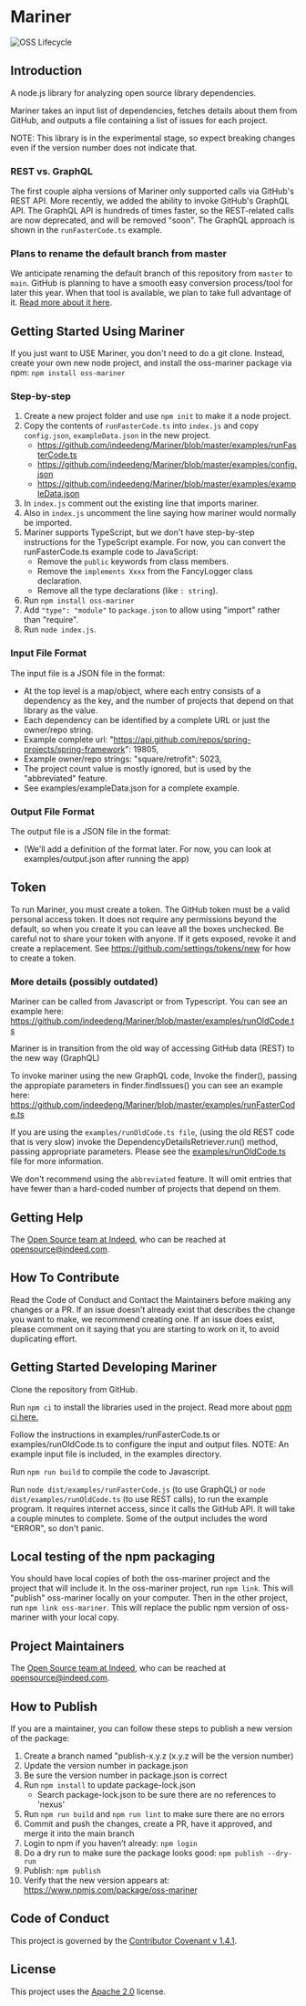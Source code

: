# Mariner

![OSS Lifecycle](https://img.shields.io/osslifecycle/indeedeng/Mariner.svg)

## Introduction

A node.js library for analyzing open source library dependencies.

Mariner takes an input list of dependencies, fetches details about them from GitHub,
and outputs a file containing a list of issues for each project.

NOTE: This library is in the experimental stage, so expect breaking changes
even if the version number does not indicate that.

### REST vs. GraphQL

The first couple alpha versions of Mariner only supported calls via GitHub's REST API. More
recently, we added the ability to invoke GitHub's GraphQL API. The GraphQL API is hundreds of
times faster, so the REST-related calls are now deprecated, and will be removed "soon". The
GraphQL approach is shown in the `runFasterCode.ts` example.

### Plans to rename the default branch from master

We anticipate renaming the default branch of this repository from `master` to `main`.
GitHub is planning to have a smooth easy conversion process/tool for later this year.
When that tool is available, we plan to take full advantage of it.
[Read more about it here](https://github.com/github/renaming/blob/main/README.md).

## Getting Started Using Mariner

If you just want to USE Mariner, you don't need to do a git clone.
Instead, create your own new node project, and install the oss-mariner package via npm:
`npm install oss-mariner`

### Step-by-step

1. Create a new project folder and use `npm init` to make it a node project.
1. Copy the contents of `runFasterCode.ts` into `index.js` and copy `config.json`, `exampleData.json`
   in the new project.
    - <https://github.com/indeedeng/Mariner/blob/master/examples/runFasterCode.ts>
    - <https://github.com/indeedeng/Mariner/blob/master/examples/config.json>
    - <https://github.com/indeedeng/Mariner/blob/master/examples/exampleData.json>
1. In `index.js` comment out the existing line that imports mariner.
1. Also in `index.js` uncomment the line saying how mariner would normally be imported.
1. Mariner supports TypeScript, but we don't have step-by-step instructions for the TypeScript example.
   For now, you can convert the runFasterCode.ts example code to JavaScript:
    - Remove the `public` keywords from class members.
    - Remove the `implements Xxxx` from the FancyLogger class declaration.
    - Remove all the type declarations (like `: string`).
1. Run `npm install oss-mariner`
1. Add `"type": "module"` to `package.json` to allow using "import" rather than "require".
1. Run `node index.js`.

### Input File Format

The input file is a JSON file in the format:

-   At the top level is a map/object, where each entry consists of a dependency as the key,
    and the number of projects that depend on that library as the value.
-   Each dependency can be identified by a complete URL or just the owner/repo string.
-   Example complete url: "https://api.github.com/repos/spring-projects/spring-framework": 19805,
-   Example owner/repo strings: "square/retrofit": 5023,
-   The project count value is mostly ignored, but is used by the "abbreviated" feature.
-   See examples/exampleData.json for a complete example.

### Output File Format

The output file is a JSON file in the format:

-   (We'll add a definition of the format later.
    For now, you can look at examples/output.json after running the app)

## Token

To run Mariner, you must create a token. The GitHub token must be a valid personal access token.
It does not require any permissions beyond the default, so when you create it you can leave all
the boxes unchecked. Be careful not to share your token with anyone. If it gets exposed, revoke
it and create a replacement.
See <https://github.com/settings/tokens/new> for how to create a token.

### More details (possibly outdated)

Mariner can be called from Javascript or from Typescript. You can see an example here:
<https://github.com/indeedeng/Mariner/blob/master/examples/runOldCode.ts>

Mariner is in transition from the old way of accessing GitHub data (REST) to the new way (GraphQL)

To invoke mariner using the new GraphQL code, Invoke the finder(), passing the
appropiate parameters in finder.findIssues() you can see an example here:
<https://github.com/indeedeng/Mariner/blob/master/examples/runFasterCode.ts>

If you are using the `examples/runOldCode.ts file`, (using the old REST code that is very slow)
invoke the DependencyDetailsRetriever.run() method, passing appropriate parameters. Please
see the [examples/runOldCode.ts](https://github.com/indeedeng/Mariner/blob/master/examples/runOldCode.ts) file
for more information.

We don't recommend using the `abbreviated` feature.
It will omit entries that have fewer than a hard-coded number of projects that depend on them.

## Getting Help

The [Open Source team at Indeed](https://opensource.indeedeng.io/), who can be reached at opensource@indeed.com.

## How To Contribute

Read the Code of Conduct and Contact the Maintainers before making any changes or a PR.
If an issue doesn’t already exist that describes the change you want to make, we recommend
creating one. If an issue does exist, please comment on it saying that you are starting to
work on it, to avoid duplicating effort.

## Getting Started Developing Mariner

Clone the repository from GitHub.

Run `npm ci` to install the libraries used in the project. Read more about [npm ci here.](https://blog.npmjs.org/post/171556855892/introducing-npm-ci-for-faster-more-reliable)

Follow the instructions in examples/runFasterCode.ts or examples/runOldCode.ts to configure the input and output files. NOTE: An example input file is included, in the examples directory.

Run `npm run build` to compile the code to Javascript.

Run `node dist/examples/runFasterCode.js` (to use GraphQL) or `node dist/examples/runOldCode.ts` (to use REST calls), to run the example program. It requires internet access, since it calls the GitHub API. It will take a couple minutes to complete. Some of the output includes the word "ERROR", so don't panic.

## Local testing of the npm packaging

You should have local copies of both the oss-mariner project and the project that will include it.
In the oss-mariner project, run `npm link`. This will "publish" oss-mariner locally on your
computer. Then in the other project, run `npm link oss-mariner`.
This will replace the public npm version of oss-mariner with your local copy.

## Project Maintainers

The [Open Source team at Indeed](https://opensource.indeedeng.io/), who can be reached at opensource@indeed.com.

## How to Publish

If you are a maintainer, you can follow these steps to publish a new version of the package:

1. Create a branch named "publish-x.y.z (x.y.z will be the version number)
1. Update the version number in package.json
1. Be sure the version number in package.json is correct
1. Run `npm install` to update package-lock.json
    - Search package-lock.json to be sure there are no references to 'nexus'
1. Run `npm run build` and `npm run lint` to make sure there are no errors
1. Commit and push the changes, create a PR, have it approved, and merge it into the main branch
1. Login to npm if you haven’t already: `npm login`
1. Do a dry run to make sure the package looks good: `npm publish --dry-run`
1. Publish: `npm publish`
1. Verify that the new version appears at: <https://www.npmjs.com/package/oss-mariner>

## Code of Conduct

This project is governed by the [Contributor Covenant v 1.4.1](CODE_OF_CONDUCT.md).

## License

This project uses the [Apache 2.0](LICENSE) license.
